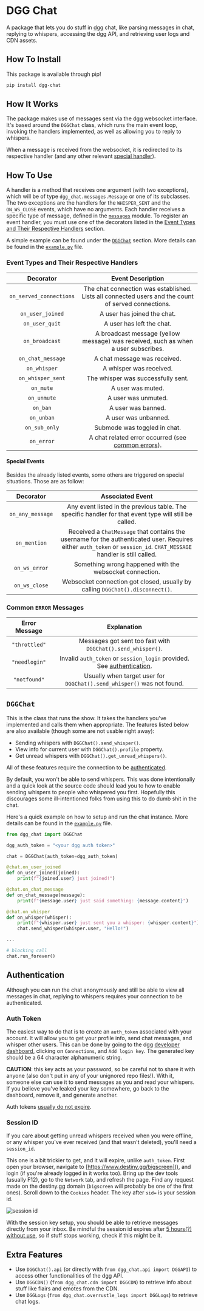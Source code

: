 # DGG Chat

A package that lets you do stuff in [dgg](https://destiny.gg) chat, like parsing messages in chat,
replying to whispers, accessing the dgg API, and retrieving user logs and CDN assets.

## How To Install

This package is available through pip!

```sh
pip install dgg-chat
```

## How It Works

The package makes use of messages sent via the dgg websocket interface.
It's based around the `DGGChat` class, which runs the main event loop, 
invoking the handlers implemented, as well as allowing you to reply to whispers.

When a message is received from the websocket, it is redirected to its respective handler 
(and any other relevant [special handler](#special-handlers)).

## How To Use

A handler is a method that receives one argument (with two exceptions), which will 
be of type `dgg_chat.messages.Message` or one of its subclasses. The two exceptions 
are the handlers for the `WHISPER_SENT` and the `ON_WS_CLOSE` events, which have no arguments. 
Each handler receives a specific type of message, defined in the [`messages`](./dgg_chat/messages/_messages.py) module.
To register an event handler, you must use one of the decorators listed in the 
[Event Types and Their Respective Handlers](#event-types-and-their-respective-handlers) section.

A simple example can be found under the [`DGGChat`](#dggchat) section. More details can be found in the [`example.py`](./example.py) file.

### Event Types and Their Respective Handlers

| Decorator                 | Event Description                                                                                                             |
|:-------------------------:|:-----------------------------------------------------------------------------------------------------------------------------:|
| `on_served_connections`   | The chat connection was established. Lists all connected users and the count of served connections.                           |
| `on_user_joined`          | A user has joined the chat.                                                                                                   |
| `on_user_quit`            | A user has left the chat.                                                                                                     |
| `on_broadcast`            | A broadcast message (yellow message) was received, such as when a user subscribes.                                            |
| `on_chat_message`         | A chat message was received.                                                                                                  |
| `on_whisper`              | A whisper was received.                                                                                                       |
| `on_whisper_sent`         | The whisper was successfully sent.                                                                                            |
| `on_mute`                 | A user was muted.                                                                                                             |
| `on_unmute`               | A user was unmuted.                                                                                                           |
| `on_ban`                  | A user was banned.                                                                                                            |
| `on_unban`                | A user was unbanned.                                                                                                          |
| `on_sub_only`             | Submode was toggled in chat.                                                                                                  |
| `on_error`                | A chat related error occurred (see [common errors](#common-error-messages)).                                                  |

#### Special Events

Besides the already listed events, some others are triggered on special situations.
Those are as follow:

| Decorator             | Associated Event                                                                                                                                                        |
|:---------------------:|:-----------------------------------------------------------------------------------------------------------------------------------------------------------------------:|
| `on_any_message`      | Any event listed in the previous table. The specific handler for that event type will still be called.                                                                  |
| `on_mention`          | Received a `ChatMessage` that contains the username for the authenticated user. Requires either `auth_token` or `session_id`. `CHAT_MESSAGE` handler is still called.   |
| `on_ws_error`         | Something wrong happened with the websocket connection.                                                                                                                 |
| `on_ws_close`         | Websocket connection got closed, usually by calling `DGGChat().disconnect()`.                                                                                           |

### Common `ERROR` Messages

| Error Message | Explanation                                                                                                                                                            |
|:-------------:|:----------------------------------------------------------------------------------------------------------------------------------------------------------------------:|
| `"throttled"` | Messages got sent too fast with `DGGChat().send_whisper()`.                                                                                                            |
| `"needlogin"` | Invalid `auth_token` or `session_login` provided. See [authentication](#authentication).                                                                               |
| `"notfound"`  | Usually when target user for `DGGChat().send_whisper()` was not found.                                                                                                 |

## `DGGChat`

This is the class that runs the show. It takes the handlers you've implemented and calls them when appropriate.
The features listed below are also available (though some are not usable right away):

- Sending whispers with `DGGChat().send_whisper()`.
- View info for current user with `DGGChat().profile` property.
- Get unread whispers with `DGGChat().get_unread_whispers()`.

All of these features require the connection to be [authenticated](#authentication).

By default, you won't be able to send whispers. This was done intentionally and a quick look at 
the source code should lead you to how to enable sending whispers to people who whispered you first. 
Hopefully this discourages some ill-intentioned folks from using this to do dumb shit in the chat.

Here's a quick example on how to setup and run the chat instance.
More details can be found in the [`example.py`](./example.py) file.

```python
from dgg_chat import DGGChat

dgg_auth_token = "<your dgg auth token>"

chat = DGGChat(auth_token=dgg_auth_token)

@chat.on_user_joined
def on_user_joined(joined):
    print(f"{joined.user} just joined!")

@chat.on_chat_message
def on_chat_message(message):
    print(f"{message.user} just said something: {message.content}")

@chat.on_whisper
def on_whisper(whisper):
    print(f"{whisper.user} just sent you a whisper: {whisper.content}")
    chat.send_whisper(whisper.user, "Hello!")

...

# blocking call
chat.run_forever()
```

## Authentication

Although you can run the chat anonymously and still be able to view all messages in chat,
replying to whispers requires your connection to be authenticated.

### Auth Token

The easiest way to do that is to create an `auth_token` associated with your account. 
It will allow you to get your profile info, send chat messages, and whisper other users.
This can be done by going to the dgg [developer dashboard](https://www.destiny.gg/profile/developer),
clicking on `Connections`, and `Add login key`. The generated key should be a 64 character alphanumeric string.

**CAUTION**: this key acts as your password, so be careful not to share it with anyone 
(also don't put in any of your unignored repo files!). With it, someone else can use it to send 
messages as you and read your whispers. If you believe you've leaked your key somewhere, go back to the
dashboard, remove it, and generate another.

Auth tokens [usually do not expire](https://github.com/destinygg/website/blob/master/lib/Destiny/Controllers/ProfileController.php#L345).

### Session ID

If you care about getting unread whispers received when you were offline, or any whisper you've
ever received (and that wasn't deleted), you'll need a `session_id`.

This one is a bit trickier to get, and it will expire, unlike `auth_token`. First open your browser, 
navigate to [https://www.destiny.gg/bigscreen](), and login (if you're already logged in it works too).
Bring up the dev tools (usually F12), go to the `Network` tab, and refresh the page.
Find any request made on the destiny.gg domain (`bigscreen` will probably be one of the first ones).
Scroll down to the `Cookies` header. The key after `sid=` is your session id.

![session id](https://i.imgur.com/v42efey.png)

With the session key setup, you should be able to retrieve messages directly from your inbox.
Be mindful the session id expires after [5 hours(?) without use](https://github.com/destinygg/website/blob/master/public/index.php#L18), 
so if stuff stops working, check if this might be it.

## Extra Features

- Use `DGGChat().api` (or directly with `from dgg_chat.api import DGGAPI`) to access other functionalities of the dgg API.
- Use `DGGCDN()` (`from dgg_chat.cdn import DGGCDN`) to retrieve info about stuff like flairs and emotes from the CDN.
- Use `DGGLogs` (`from dgg_chat.overrustle_logs import DGGLogs`) to retrieve chat logs.
